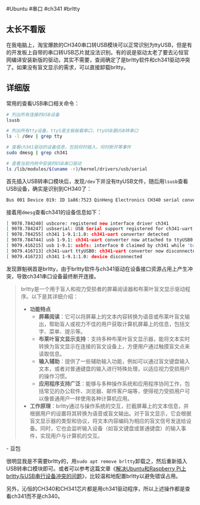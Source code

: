 #Ubuntu #串口 #ch341 #brltty

## 太长不看版

在我电脑上，淘宝爆款的CH340串口转USB模块可以正常识别为ttyUSB，但是有的开发板上自带的串口转USB芯片就没法识别。有的说是驱动太老了要去沁恒官网编译安装新版的驱动，其实不需要，查阅确定了是brltty软件和ch341驱动冲突了。如果没有盲文显示的需求，可以直接卸载brltty。

## 详细版

常用的查看USB串口相关命令：
```bash
# 列出所有连接的USB设备
lsusb

# 列出所有tty设备，ttyS是主板板载串口，ttyUSB是USB转串口
ls -l /dev | grep tty

# 查看ch341驱动的设备信息，包括何时插入，何时断开等事件
sudo dmesg | grep ch341

# 查看当前内核中安装的USB串口驱动
ls /lib/modules/$(uname -r)/kernel/drivers/usb/serial
```

首先插入USB转串口模块后，发现`/dev`下并没有ttyUSB文件，随后用`lsusb`查看USB设备，确实是识别到CH340了：
```bash
Bus 001 Device 019: ID 1a86:7523 QinHeng Electronics CH340 serial converter
```

接着用`dmesg`查看ch341的设备信息如下：
```bash
[ 9078.784240] usbcore: registered new interface driver ch341
[ 9078.784247] usbserial: USB Serial support registered for ch341-uart
[ 9078.784255] ch341 1-9.1:1.0: ch341-uart converter detected
[ 9078.784744] usb 1-9.1: ch341-uart converter now attached to ttyUSB0
[ 9079.416215] usb 1-9.1: usbfs: interface 0 claimed by ch341 while 'brltty' sets config #1
[ 9079.416713] ch341-uart ttyUSB0: ch341-uart converter now disconnected from ttyUSB0
[ 9079.416723] ch341 1-9.1:1.0: device disconnected
```

发现罪魁祸首是brltty，由于brltty软件与ch341驱动在设备接口资源占用上产生冲突，导致ch341串口设备最终断开连接。

> brltty是一个用于盲人和视力受损者的屏幕阅读器和布莱叶盲文显示驱动程序。以下是其详细介绍：
> - **功能特点**
>     - **屏幕阅读**：它可以将屏幕上的文本内容转换为语音或布莱叶盲文输出，帮助盲人或视力不佳的用户获取计算机屏幕上的信息，包括文字、菜单、提示等。
>     - **布莱叶盲文显示支持**：支持多种布莱叶盲文显示器，能将文本实时转换为盲文显示在连接的盲文设备上，方便用户通过触摸盲文点来读取信息。
>     - **输入辅助**：提供了一些辅助输入功能，例如可以通过盲文键盘输入文本，或者对普通键盘的输入进行特殊处理，以适应视力受损用户的操作习惯。
>     - **应用程序支持广泛**：能够与多种操作系统和应用程序协同工作，包括常见的办公软件、浏览器、邮件客户端等，使得视力受损用户可以像普通用户一样使用各种计算机应用。
> - **工作原理**：brltty通过与操作系统的交互，拦截屏幕上的文本信息，并根据用户的设置将其转换为语音或盲文输出。对于盲文显示，它会根据盲文显示器的类型和协议，将文本内容编码为相应的盲文信号发送给设备。同时，它也会监听输入设备（如盲文键盘或普通键盘）的输入事件，实现用户与计算机的交互。

\- 豆包

很明显我是不需要brltty的，用`sudo apt remove brltty`卸载之，然后重新插入USB转串口模块即可。或者可以参考这篇文章《[解决Ubuntu和Raspberry Pi上brltty与USB串行设备冲突的问题](https://makeronsite.com/brltty_confilicts.html)》，比较温和地配置brltty以避免错误占用。

另外，沁恒的CH340和CH341芯片都是用ch341驱动程序，所以上述操作都是查看ch341而不是ch340。